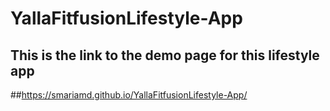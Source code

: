 # YallaFitfusionLifestyle-App

## This is the link to the demo page for this lifestyle app
##https://smariamd.github.io/YallaFitfusionLifestyle-App/


